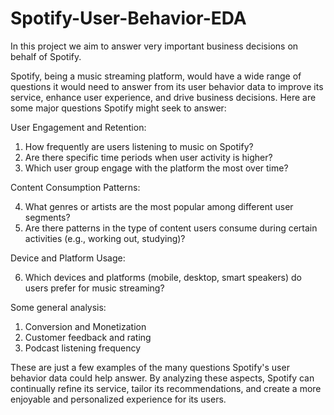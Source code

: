 # Spotify-User-Behavior-EDA
In this project we aim to answer very important business decisions on behalf of Spotify.

Spotify, being a music streaming platform, would have a wide range of questions it would need to answer from its user behavior data to improve its service, enhance user experience, and drive business decisions. Here are some major questions Spotify might seek to answer:

User Engagement and Retention:

1. How frequently are users listening to music on Spotify?
2. Are there specific time periods when user activity is higher?
3. Which user group engage with the platform the most over time?

Content Consumption Patterns:

4. What genres or artists are the most popular among different user segments?
5. Are there patterns in the type of content users consume during certain activities (e.g., working out, studying)?

Device and Platform Usage:

6. Which devices and platforms (mobile, desktop, smart speakers) do users prefer for music streaming?

Some general analysis: 
1. Conversion and Monetization
2. Customer feedback and rating
3. Podcast listening frequency

These are just a few examples of the many questions Spotify's user behavior data could help answer. By analyzing these aspects, Spotify can continually refine its service, tailor its recommendations, and create a more enjoyable and personalized experience for its users.
